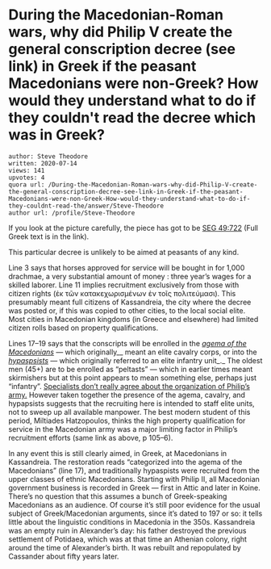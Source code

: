 # During the Macedonian-Roman wars, why did Philip V create the general conscription decree (see link) in Greek if the peasant Macedonians were non-Greek? How would they understand what to do if they couldn't read the decree which was in Greek?

	author: Steve Theodore
	written: 2020-07-14
	views: 141
	upvotes: 4
	quora url: /During-the-Macedonian-Roman-wars-why-did-Philip-V-create-the-general-conscription-decree-see-link-in-Greek-if-the-peasant-Macedonians-were-non-Greek-How-would-they-understand-what-to-do-if-they-couldnt-read-the/answer/Steve-Theodore
	author url: /profile/Steve-Theodore


If you look at the picture carefully, the piece has got to be [SEG 49:722](https://epigraphy.packhum.org/text/312699) (Full Greek text is in the link).

This particular decree is unlikely to be aimed at peasants of any kind.

Line 3 says that horses approved for service will be bought in for 1,000 drachmae, a very substantial amount of money : three year’s wages for a skilled laborer. Line 11 implies recruitment exclusively from those with citizen rights (ἐκ τῶν κατακεχωρισμένων ἐν τοῖς πολιτεύμασι). This presumably meant full citizens of Kassandreia, the city where the decree was posted or, if this was copied to other cities, to the local social elite. Most cities in Macedonian kingdoms (in Greece and elsewhere) had limited citizen rolls based on property qualifications.

Lines 17–19 says that the conscripts will be enrolled in the _[agema of the Macedonians](https://en.wikipedia.org/wiki/Agema)_ _—_ which originally__ meant an elite cavalry corps, or into the _[hypaspsists](https://en.wikipedia.org/wiki/Hypaspists)_ _—_ which originally referred to an elite infantry unit_._ The oldest men (45+) are to be enrolled as “peltasts” — which in earlier times meant skirmishers but at this point appears to mean something else, perhaps just “infantry”. [Specialists don’t really agree about the organization of Philip’s army.](http://file:///C:/Users/steve/Downloads/A01.030.0.pdf) However taken together the presence of the agema, cavalry, and hypapsists suggests that the recruiting here is intended to staff elite units, not to sweep up all available manpower. The best modern student of this period, Miltiades Hatzopoulos, thinks the high property qualification for service in the Macedonian army was a major limiting factor in Philip’s recruitment efforts (same link as above, p 105–6).

In any event this is still clearly aimed, in Greek, at Macedonians in Kassandreia. The restoration reads “categorized into the agema of the Macedonians” (line 17), and traditionally hypaspists were recruited from the upper classes of ethnic Macedonians. Starting with Philip II, all Macedonian government business is recorded in Greek — first in Attic and later in Koine. There’s no question that this assumes a bunch of Greek-speaking Macedonians as an audience. Of course it’s still poor evidence for the usual subject of Greek/Macedonian arguments, since it’s dated to 197 or so: it tells little about the linguistic conditions in Macedonia in the 350s. Kassandreia was an empty ruin in Alexander’s day: his father destroyed the previous settlement of Potidaea, which was at that time an Athenian colony, right around the time of Alexander’s birth. It was rebuilt and repopulated by Cassander about fifty years later.

